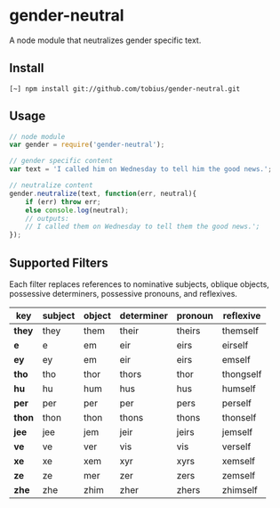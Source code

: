 
# gender-neutral

A node module that neutralizes gender specific text.

## Install

```shell
[~] npm install git://github.com/tobius/gender-neutral.git
```

## Usage

```javascript
// node module
var gender = require('gender-neutral');

// gender specific content
var text = 'I called him on Wednesday to tell him the good news.';

// neutralize content
gender.neutralize(text, function(err, neutral){
    if (err) throw err;
    else console.log(neutral);
    // outputs:
    // I called them on Wednesday to tell them the good news.';
});
```

## Supported Filters

Each filter replaces references to nominative subjects, oblique objects,
possessive determiners, possessive pronouns, and reflexives.

key         | subject   | object    | determiner    | pronoun   | reflexive
---         | ---       | ---       | ---           | ---       | ---
__they__    | they      | them      | their         | theirs    | themself
__e__       | e         | em        | eir           | eirs      | eirself
__ey__      | ey        | em        | eir           | eirs      | emself
__tho__     | tho       | thor      | thors         | thor      | thongself
__hu__      | hu        | hum       | hus           | hus       | humself
__per__     | per       | per       | per           | pers      | perself
__thon__    | thon      | thon      | thons         | thons     | thonself
__jee__     | jee       | jem       | jeir          | jeirs     | jemself
__ve__      | ve        | ver       | vis           | vis       | verself
__xe__      | xe        | xem       | xyr           | xyrs      | xemself
__ze__      | ze        | mer       | zer           | zers      | zemself
__zhe__     | zhe       | zhim      | zher          | zhers     | zhimself

